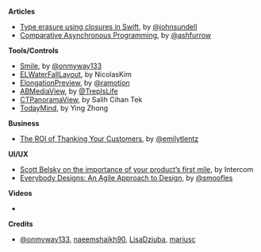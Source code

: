 
**Articles**

* [Type erasure using closures in Swift](https://medium.com/@johnsundell/type-erasure-using-closures-in-swift-1e6125231f8), by [@johnsundell](https://twitter.com/johnsundell)
* [Comparative Asynchronous Programming](https://ashfurrow.com/blog/comparative-asynchronous-programming/), by [@ashfurrow](https://twitter.com/ashfurrow)

**Tools/Controls**

* [Smile](https://github.com/onmyway133/Smile), by [@onmyway133](https://twitter.com/onmyway133)
* [ELWaterFallLayout](https://github.com/NicolasKim/ELWaterFallLayout), by NicolasKim
* [ElongationPreview](https://github.com/ramotion/elongation-preview), by [@ramotion](https://twitter.com/ramotion)
* [ABMediaView](https://github.com/andrewboryk/ABMediaView), by [@TrepIsLife](https://twitter.com/TrepIsLife)
* [CTPanoramaView](https://github.com/scihant/CTPanoramaView), by Salih Cihan Tek
* [TodayMind](https://github.com/cyanzhong/TodayMind), by Ying Zhong

**Business**

* [The ROI of Thanking Your Customers](https://www.helpscout.net/blog/roi-of-thanking-customers/), by [@emilytlentz](https://www.helpscout.net/blog/roi-of-thanking-customers/)


**UI/UX**

* [Scott Belsky on the importance of your product’s first mile](https://blog.intercom.com/scott-belsky-behance-benchmark/), by Intercom
* [Everybody Designs: An Agile Approach to Design](https://pspdfkit.com/blog/2017/everybody-designs/), by [@smoofles](https://twitter.com/smoofles)

**Videos**

* 

**Credits**

* [@onmyway133](https://twitter.com/onmyway133), [naeemshaikh90](https://twitter.com/naeemshaikh90), [LisaDziuba](https://github.com/lisadziuba), [mariusc](https://github.com/mariusc)
